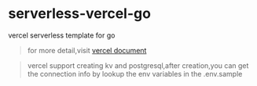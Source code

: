 # serverless-vercel-go
vercel serverless template for go
> for more detail,visit [vercel document](https://vercel.com/docs/functions/runtimes/go)

>vercel support creating kv and postgresql,after creation,you can get the connection info
> by lookup the env variables in the .env.sample
